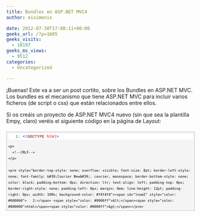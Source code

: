 ```yaml
---
title: Bundles en ASP.NET MVC4
author: eiximenis

date: 2012-07-30T17:08:11+00:00
geeks_url: /?p=1605
geeks_visits:
  - 10197
geeks_ms_views:
  - 9512
categories:
  - Uncategorized

---
```

¡Buenas! Este va a ser un post cortito, sobre los Bundles en ASP.NET MVC. Los bundles es el mecanismo que tiene ASP.NET MVC para incluir varios ficheros (de script o css) que están relacionados entre ellos.

Si os creáis un proyecto de ASP.NET MVC4 nuevo (sin que sea la plantilla Empy, claro) veréis el siguiente código en la página de Layout:

<div id="codeSnippetWrapper" style="overflow: auto; cursor: text; font-size: 8pt; border-top: silver 1px solid; font-family: &#39;Courier New&#39;, courier, monospace; border-right: silver 1px solid; border-bottom: silver 1px solid; padding-bottom: 4px; direction: ltr; text-align: left; padding-top: 4px; padding-left: 4px; margin: 20px 0px 10px; border-left: silver 1px solid; line-height: 12pt; padding-right: 4px; max-height: 200px; width: 97.5%; background-color: #f4f4f4">
  <div id="codeSnippet" style="border-top-style: none; overflow: visible; font-size: 8pt; border-left-style: none; font-family: &#39;Courier New&#39;, courier, monospace; border-bottom-style: none; color: black; padding-bottom: 0px; direction: ltr; text-align: left; padding-top: 0px; border-right-style: none; padding-left: 0px; line-height: 12pt; padding-right: 0px; width: 100%; background-color: #f4f4f4">
    <pre style="border-top-style: none; overflow: visible; font-size: 8pt; border-left-style: none; font-family: &#39;Courier New&#39;, courier, monospace; border-bottom-style: none; color: black; padding-bottom: 0px; direction: ltr; text-align: left; padding-top: 0px; border-right-style: none; padding-left: 0px; margin: 0em; line-height: 12pt; padding-right: 0px; width: 100%; background-color: white"><span id="lnum1" style="color: #606060">   1:</span> <span style="color: #0000ff">&lt;!</span><span style="color: #800000">DOCTYPE</span> <span style="color: #ff0000">html</span><span style="color: #0000ff">&gt;</span></pre>
    
    <p>
      <!--CRLF-->
    </p>
    
    <pre style="border-top-style: none; overflow: visible; font-size: 8pt; border-left-style: none; font-family: &#39;Courier New&#39;, courier, monospace; border-bottom-style: none; color: black; padding-bottom: 0px; direction: ltr; text-align: left; padding-top: 0px; border-right-style: none; padding-left: 0px; margin: 0em; line-height: 12pt; padding-right: 0px; width: 100%; background-color: #f4f4f4"><span id="lnum2" style="color: #606060">   2:</span> <span style="color: #0000ff">&lt;</span><span style="color: #800000">html</span><span style="color: #0000ff">&gt;</span></pre>
    
    <p>
      <!--CRLF-->
    </p>
    
    <pre style="border-top-style: none; overflow: visible; font-size: 8pt; border-left-style: none; font-family: &#39;Courier New&#39;, courier, monospace; border-bottom-style: none; color: black; padding-bottom: 0px; direction: ltr; text-align: left; padding-top: 0px; border-right-style: none; padding-left: 0px; margin: 0em; line-height: 12pt; padding-right: 0px; width: 100%; background-color: white"><span id="lnum3" style="color: #606060">   3:</span> <span style="color: #0000ff">&lt;</span><span style="color: #800000">head</span><span style="color: #0000ff">&gt;</span></pre>
    
    <p>
      <!--CRLF-->
    </p>
    
    <pre style="border-top-style: none; overflow: visible; font-size: 8pt; border-left-style: none; font-family: &#39;Courier New&#39;, courier, monospace; border-bottom-style: none; color: black; padding-bottom: 0px; direction: ltr; text-align: left; padding-top: 0px; border-right-style: none; padding-left: 0px; margin: 0em; line-height: 12pt; padding-right: 0px; width: 100%; background-color: #f4f4f4"><span id="lnum4" style="color: #606060">   4:</span>     <span style="color: #0000ff">&lt;</span><span style="color: #800000">meta</span> <span style="color: #ff0000">charset</span><span style="color: #0000ff">="utf-8"</span> <span style="color: #0000ff">/&gt;</span></pre>
    
    <p>
      <!--CRLF-->
    </p>
    
    <pre style="border-top-style: none; overflow: visible; font-size: 8pt; border-left-style: none; font-family: &#39;Courier New&#39;, courier, monospace; border-bottom-style: none; color: black; padding-bottom: 0px; direction: ltr; text-align: left; padding-top: 0px; border-right-style: none; padding-left: 0px; margin: 0em; line-height: 12pt; padding-right: 0px; width: 100%; background-color: white"><span id="lnum5" style="color: #606060">   5:</span>     <span style="color: #0000ff">&lt;</span><span style="color: #800000">meta</span> <span style="color: #ff0000">name</span><span style="color: #0000ff">="viewport"</span> <span style="color: #ff0000">content</span><span style="color: #0000ff">="width=device-width"</span> <span style="color: #0000ff">/&gt;</span></pre>
    
    <p>
      <!--CRLF-->
    </p>
    
    <pre style="border-top-style: none; overflow: visible; font-size: 8pt; border-left-style: none; font-family: &#39;Courier New&#39;, courier, monospace; border-bottom-style: none; color: black; padding-bottom: 0px; direction: ltr; text-align: left; padding-top: 0px; border-right-style: none; padding-left: 0px; margin: 0em; line-height: 12pt; padding-right: 0px; width: 100%; background-color: #f4f4f4"><span id="lnum6" style="color: #606060">   6:</span>     <span style="color: #0000ff">&lt;</span><span style="color: #800000">title</span><span style="color: #0000ff">&gt;</span>@ViewBag.Title<span style="color: #0000ff">&lt;/</span><span style="color: #800000">title</span><span style="color: #0000ff">&gt;</span></pre>
    
    <p>
      <!--CRLF-->
    </p>
    
    <pre style="border-top-style: none; overflow: visible; font-size: 8pt; border-left-style: none; font-family: &#39;Courier New&#39;, courier, monospace; border-bottom-style: none; color: black; padding-bottom: 0px; direction: ltr; text-align: left; padding-top: 0px; border-right-style: none; padding-left: 0px; margin: 0em; line-height: 12pt; padding-right: 0px; width: 100%; background-color: white"><span id="lnum7" style="color: #606060">   7:</span>     @Styles.Render("~/Content/themes/base/css", "~/Content/css")</pre>
    
    <p>
      <!--CRLF-->
    </p>
    
    <pre style="border-top-style: none; overflow: visible; font-size: 8pt; border-left-style: none; font-family: &#39;Courier New&#39;, courier, monospace; border-bottom-style: none; color: black; padding-bottom: 0px; direction: ltr; text-align: left; padding-top: 0px; border-right-style: none; padding-left: 0px; margin: 0em; line-height: 12pt; padding-right: 0px; width: 100%; background-color: #f4f4f4"><span id="lnum8" style="color: #606060">   8:</span>     @Scripts.Render("~/bundles/modernizr")</pre>
    
    <p>
      <!--CRLF-->
    </p>
    
    <pre style="border-top-style: none; overflow: visible; font-size: 8pt; border-left-style: none; font-family: &#39;Courier New&#39;, courier, monospace; border-bottom-style: none; color: black; padding-bottom: 0px; direction: ltr; text-align: left; padding-top: 0px; border-right-style: none; padding-left: 0px; margin: 0em; line-height: 12pt; padding-right: 0px; width: 100%; background-color: white"><span id="lnum9" style="color: #606060">   9:</span> <span style="color: #0000ff">&lt;/</span><span style="color: #800000">head</span><span style="color: #0000ff">&gt;</span></pre>
    
    <p>
      <!--CRLF-->
    </p>
    
    <pre style="border-top-style: none; overflow: visible; font-size: 8pt; border-left-style: none; font-family: &#39;Courier New&#39;, courier, monospace; border-bottom-style: none; color: black; padding-bottom: 0px; direction: ltr; text-align: left; padding-top: 0px; border-right-style: none; padding-left: 0px; margin: 0em; line-height: 12pt; padding-right: 0px; width: 100%; background-color: #f4f4f4"><span id="lnum10" style="color: #606060">  10:</span> <span style="color: #0000ff">&lt;</span><span style="color: #800000">body</span><span style="color: #0000ff">&gt;</span></pre>
    
    <p>
      <!--CRLF-->
    </p>
    
    <pre style="border-top-style: none; overflow: visible; font-size: 8pt; border-left-style: none; font-family: &#39;Courier New&#39;, courier, monospace; border-bottom-style: none; color: black; padding-bottom: 0px; direction: ltr; text-align: left; padding-top: 0px; border-right-style: none; padding-left: 0px; margin: 0em; line-height: 12pt; padding-right: 0px; width: 100%; background-color: white"><span id="lnum11" style="color: #606060">  11:</span>     @RenderBody()</pre>
    
    <p>
      <!--CRLF-->
    </p>
    
    <pre style="border-top-style: none; overflow: visible; font-size: 8pt; border-left-style: none; font-family: &#39;Courier New&#39;, courier, monospace; border-bottom-style: none; color: black; padding-bottom: 0px; direction: ltr; text-align: left; padding-top: 0px; border-right-style: none; padding-left: 0px; margin: 0em; line-height: 12pt; padding-right: 0px; width: 100%; background-color: #f4f4f4"><span id="lnum12" style="color: #606060">  12:</span>&#160; </pre>
    
    <p>
      <!--CRLF-->
    </p>
    
    <pre style="border-top-style: none; overflow: visible; font-size: 8pt; border-left-style: none; font-family: &#39;Courier New&#39;, courier, monospace; border-bottom-style: none; color: black; padding-bottom: 0px; direction: ltr; text-align: left; padding-top: 0px; border-right-style: none; padding-left: 0px; margin: 0em; line-height: 12pt; padding-right: 0px; width: 100%; background-color: white"><span id="lnum13" style="color: #606060">  13:</span>     @Scripts.Render("~/bundles/jquery")</pre>
    
    <p>
      <!--CRLF-->
    </p>
    
    <pre style="border-top-style: none; overflow: visible; font-size: 8pt; border-left-style: none; font-family: &#39;Courier New&#39;, courier, monospace; border-bottom-style: none; color: black; padding-bottom: 0px; direction: ltr; text-align: left; padding-top: 0px; border-right-style: none; padding-left: 0px; margin: 0em; line-height: 12pt; padding-right: 0px; width: 100%; background-color: #f4f4f4"><span id="lnum14" style="color: #606060">  14:</span>     @RenderSection("scripts", required: false)</pre>
    
    <p>
      <!--CRLF-->
    </p>
    
    <pre style="border-top-style: none; overflow: visible; font-size: 8pt; border-left-style: none; font-family: &#39;Courier New&#39;, courier, monospace; border-bottom-style: none; color: black; padding-bottom: 0px; direction: ltr; text-align: left; padding-top: 0px; border-right-style: none; padding-left: 0px; margin: 0em; line-height: 12pt; padding-right: 0px; width: 100%; background-color: white"><span id="lnum15" style="color: #606060">  15:</span> <span style="color: #0000ff">&lt;/</span><span style="color: #800000">body</span><span style="color: #0000ff">&gt;</span></pre>
    
    <p>
      <!--CRLF-->
    </p>
    
    <pre style="border-top-style: none; overflow: visible; font-size: 8pt; border-left-style: none; font-family: &#39;Courier New&#39;, courier, monospace; border-bottom-style: none; color: black; padding-bottom: 0px; direction: ltr; text-align: left; padding-top: 0px; border-right-style: none; padding-left: 0px; margin: 0em; line-height: 12pt; padding-right: 0px; width: 100%; background-color: #f4f4f4"><span id="lnum16" style="color: #606060">  16:</span> <span style="color: #0000ff">&lt;/</span><span style="color: #800000">html</span><span style="color: #0000ff">&gt;</span></pre>
    
    <p>
      <!--CRLF--></div> </div> 
      
      <p>
        En lugar de incluir directamente las etiquetas <link> (para las CSS) o <script> para referenciar a archivos js externos, lo que tenemos son llamadas a Styles.Render y Scripts.Render.
      </p>
      
      <p>
        El parámetro que se pasa a esos métodos Render es el nombre del bundle a renderizar. ¿Y donde están definidos los bundles? Pues en el archivo App_Start/BundleConfig tenéis el siguiente método:
      </p>
      
      <div id="codeSnippetWrapper" style="overflow: auto; cursor: text; font-size: 8pt; border-top: silver 1px solid; font-family: &#39;Courier New&#39;, courier, monospace; border-right: silver 1px solid; border-bottom: silver 1px solid; padding-bottom: 4px; direction: ltr; text-align: left; padding-top: 4px; padding-left: 4px; margin: 20px 0px 10px; border-left: silver 1px solid; line-height: 12pt; padding-right: 4px; max-height: 200px; width: 97.5%; background-color: #f4f4f4">
        <div id="codeSnippet" style="border-top-style: none; overflow: visible; font-size: 8pt; border-left-style: none; font-family: &#39;Courier New&#39;, courier, monospace; border-bottom-style: none; color: black; padding-bottom: 0px; direction: ltr; text-align: left; padding-top: 0px; border-right-style: none; padding-left: 0px; line-height: 12pt; padding-right: 0px; width: 100%; background-color: #f4f4f4">
          <pre style="border-top-style: none; overflow: visible; font-size: 8pt; border-left-style: none; font-family: &#39;Courier New&#39;, courier, monospace; border-bottom-style: none; color: black; padding-bottom: 0px; direction: ltr; text-align: left; padding-top: 0px; border-right-style: none; padding-left: 0px; margin: 0em; line-height: 12pt; padding-right: 0px; width: 100%; background-color: white"><span id="lnum1" style="color: #606060">   1:</span> public static void RegisterBundles(BundleCollection bundles)</pre>
          
          <p>
            <!--CRLF-->
          </p>
          
          <pre style="border-top-style: none; overflow: visible; font-size: 8pt; border-left-style: none; font-family: &#39;Courier New&#39;, courier, monospace; border-bottom-style: none; color: black; padding-bottom: 0px; direction: ltr; text-align: left; padding-top: 0px; border-right-style: none; padding-left: 0px; margin: 0em; line-height: 12pt; padding-right: 0px; width: 100%; background-color: #f4f4f4"><span id="lnum2" style="color: #606060">   2:</span> {</pre>
          
          <p>
            <!--CRLF-->
          </p>
          
          <pre style="border-top-style: none; overflow: visible; font-size: 8pt; border-left-style: none; font-family: &#39;Courier New&#39;, courier, monospace; border-bottom-style: none; color: black; padding-bottom: 0px; direction: ltr; text-align: left; padding-top: 0px; border-right-style: none; padding-left: 0px; margin: 0em; line-height: 12pt; padding-right: 0px; width: 100%; background-color: white"><span id="lnum3" style="color: #606060">   3:</span>     bundles.Add(new ScriptBundle("~/bundles/jquery").Include(</pre>
          
          <p>
            <!--CRLF-->
          </p>
          
          <pre style="border-top-style: none; overflow: visible; font-size: 8pt; border-left-style: none; font-family: &#39;Courier New&#39;, courier, monospace; border-bottom-style: none; color: black; padding-bottom: 0px; direction: ltr; text-align: left; padding-top: 0px; border-right-style: none; padding-left: 0px; margin: 0em; line-height: 12pt; padding-right: 0px; width: 100%; background-color: #f4f4f4"><span id="lnum4" style="color: #606060">   4:</span>                 "~/Scripts/jquery-1.*"));</pre>
          
          <p>
            <!--CRLF-->
          </p>
          
          <pre style="border-top-style: none; overflow: visible; font-size: 8pt; border-left-style: none; font-family: &#39;Courier New&#39;, courier, monospace; border-bottom-style: none; color: black; padding-bottom: 0px; direction: ltr; text-align: left; padding-top: 0px; border-right-style: none; padding-left: 0px; margin: 0em; line-height: 12pt; padding-right: 0px; width: 100%; background-color: white"><span id="lnum5" style="color: #606060">   5:</span>&#160; </pre>
          
          <p>
            <!--CRLF-->
          </p>
          
          <pre style="border-top-style: none; overflow: visible; font-size: 8pt; border-left-style: none; font-family: &#39;Courier New&#39;, courier, monospace; border-bottom-style: none; color: black; padding-bottom: 0px; direction: ltr; text-align: left; padding-top: 0px; border-right-style: none; padding-left: 0px; margin: 0em; line-height: 12pt; padding-right: 0px; width: 100%; background-color: #f4f4f4"><span id="lnum6" style="color: #606060">   6:</span>     bundles.Add(new ScriptBundle("~/bundles/jqueryui").Include(</pre>
          
          <p>
            <!--CRLF-->
          </p>
          
          <pre style="border-top-style: none; overflow: visible; font-size: 8pt; border-left-style: none; font-family: &#39;Courier New&#39;, courier, monospace; border-bottom-style: none; color: black; padding-bottom: 0px; direction: ltr; text-align: left; padding-top: 0px; border-right-style: none; padding-left: 0px; margin: 0em; line-height: 12pt; padding-right: 0px; width: 100%; background-color: white"><span id="lnum7" style="color: #606060">   7:</span>                 "~/Scripts/jquery-ui*"));</pre>
          
          <p>
            <!--CRLF-->
          </p>
          
          <pre style="border-top-style: none; overflow: visible; font-size: 8pt; border-left-style: none; font-family: &#39;Courier New&#39;, courier, monospace; border-bottom-style: none; color: black; padding-bottom: 0px; direction: ltr; text-align: left; padding-top: 0px; border-right-style: none; padding-left: 0px; margin: 0em; line-height: 12pt; padding-right: 0px; width: 100%; background-color: #f4f4f4"><span id="lnum8" style="color: #606060">   8:</span>&#160; </pre>
          
          <p>
            <!--CRLF-->
          </p>
          
          <pre style="border-top-style: none; overflow: visible; font-size: 8pt; border-left-style: none; font-family: &#39;Courier New&#39;, courier, monospace; border-bottom-style: none; color: black; padding-bottom: 0px; direction: ltr; text-align: left; padding-top: 0px; border-right-style: none; padding-left: 0px; margin: 0em; line-height: 12pt; padding-right: 0px; width: 100%; background-color: white"><span id="lnum9" style="color: #606060">   9:</span>     bundles.Add(new ScriptBundle("~/bundles/jqueryval").Include(</pre>
          
          <p>
            <!--CRLF-->
          </p>
          
          <pre style="border-top-style: none; overflow: visible; font-size: 8pt; border-left-style: none; font-family: &#39;Courier New&#39;, courier, monospace; border-bottom-style: none; color: black; padding-bottom: 0px; direction: ltr; text-align: left; padding-top: 0px; border-right-style: none; padding-left: 0px; margin: 0em; line-height: 12pt; padding-right: 0px; width: 100%; background-color: #f4f4f4"><span id="lnum10" style="color: #606060">  10:</span>                 "~/Scripts/jquery.unobtrusive*",</pre>
          
          <p>
            <!--CRLF-->
          </p>
          
          <pre style="border-top-style: none; overflow: visible; font-size: 8pt; border-left-style: none; font-family: &#39;Courier New&#39;, courier, monospace; border-bottom-style: none; color: black; padding-bottom: 0px; direction: ltr; text-align: left; padding-top: 0px; border-right-style: none; padding-left: 0px; margin: 0em; line-height: 12pt; padding-right: 0px; width: 100%; background-color: white"><span id="lnum11" style="color: #606060">  11:</span>                 "~/Scripts/jquery.validate*"));</pre>
          
          <p>
            <!--CRLF-->
          </p>
          
          <pre style="border-top-style: none; overflow: visible; font-size: 8pt; border-left-style: none; font-family: &#39;Courier New&#39;, courier, monospace; border-bottom-style: none; color: black; padding-bottom: 0px; direction: ltr; text-align: left; padding-top: 0px; border-right-style: none; padding-left: 0px; margin: 0em; line-height: 12pt; padding-right: 0px; width: 100%; background-color: #f4f4f4"><span id="lnum12" style="color: #606060">  12:</span>&#160; </pre>
          
          <p>
            <!--CRLF-->
          </p>
          
          <pre style="border-top-style: none; overflow: visible; font-size: 8pt; border-left-style: none; font-family: &#39;Courier New&#39;, courier, monospace; border-bottom-style: none; color: black; padding-bottom: 0px; direction: ltr; text-align: left; padding-top: 0px; border-right-style: none; padding-left: 0px; margin: 0em; line-height: 12pt; padding-right: 0px; width: 100%; background-color: white"><span id="lnum13" style="color: #606060">  13:</span>     bundles.Add(new ScriptBundle("~/bundles/modernizr").Include(</pre>
          
          <p>
            <!--CRLF-->
          </p>
          
          <pre style="border-top-style: none; overflow: visible; font-size: 8pt; border-left-style: none; font-family: &#39;Courier New&#39;, courier, monospace; border-bottom-style: none; color: black; padding-bottom: 0px; direction: ltr; text-align: left; padding-top: 0px; border-right-style: none; padding-left: 0px; margin: 0em; line-height: 12pt; padding-right: 0px; width: 100%; background-color: #f4f4f4"><span id="lnum14" style="color: #606060">  14:</span>                 "~/Scripts/modernizr-*"));</pre>
          
          <p>
            <!--CRLF-->
          </p>
          
          <pre style="border-top-style: none; overflow: visible; font-size: 8pt; border-left-style: none; font-family: &#39;Courier New&#39;, courier, monospace; border-bottom-style: none; color: black; padding-bottom: 0px; direction: ltr; text-align: left; padding-top: 0px; border-right-style: none; padding-left: 0px; margin: 0em; line-height: 12pt; padding-right: 0px; width: 100%; background-color: white"><span id="lnum15" style="color: #606060">  15:</span>&#160; </pre>
          
          <p>
            <!--CRLF-->
          </p>
          
          <pre style="border-top-style: none; overflow: visible; font-size: 8pt; border-left-style: none; font-family: &#39;Courier New&#39;, courier, monospace; border-bottom-style: none; color: black; padding-bottom: 0px; direction: ltr; text-align: left; padding-top: 0px; border-right-style: none; padding-left: 0px; margin: 0em; line-height: 12pt; padding-right: 0px; width: 100%; background-color: #f4f4f4"><span id="lnum16" style="color: #606060">  16:</span>     bundles.Add(new StyleBundle("~/Content/css").Include("~/Content/site.css"));</pre>
          
          <p>
            <!--CRLF-->
          </p>
          
          <pre style="border-top-style: none; overflow: visible; font-size: 8pt; border-left-style: none; font-family: &#39;Courier New&#39;, courier, monospace; border-bottom-style: none; color: black; padding-bottom: 0px; direction: ltr; text-align: left; padding-top: 0px; border-right-style: none; padding-left: 0px; margin: 0em; line-height: 12pt; padding-right: 0px; width: 100%; background-color: white"><span id="lnum17" style="color: #606060">  17:</span>&#160; </pre>
          
          <p>
            <!--CRLF-->
          </p>
          
          <pre style="border-top-style: none; overflow: visible; font-size: 8pt; border-left-style: none; font-family: &#39;Courier New&#39;, courier, monospace; border-bottom-style: none; color: black; padding-bottom: 0px; direction: ltr; text-align: left; padding-top: 0px; border-right-style: none; padding-left: 0px; margin: 0em; line-height: 12pt; padding-right: 0px; width: 100%; background-color: #f4f4f4"><span id="lnum18" style="color: #606060">  18:</span>     bundles.Add(new StyleBundle("~/Content/themes/base/css").Include(</pre>
          
          <p>
            <!--CRLF-->
          </p>
          
          <pre style="border-top-style: none; overflow: visible; font-size: 8pt; border-left-style: none; font-family: &#39;Courier New&#39;, courier, monospace; border-bottom-style: none; color: black; padding-bottom: 0px; direction: ltr; text-align: left; padding-top: 0px; border-right-style: none; padding-left: 0px; margin: 0em; line-height: 12pt; padding-right: 0px; width: 100%; background-color: white"><span id="lnum19" style="color: #606060">  19:</span>                 "~/Content/themes/base/jquery.ui.core.css",</pre>
          
          <p>
            <!--CRLF-->
          </p>
          
          <pre style="border-top-style: none; overflow: visible; font-size: 8pt; border-left-style: none; font-family: &#39;Courier New&#39;, courier, monospace; border-bottom-style: none; color: black; padding-bottom: 0px; direction: ltr; text-align: left; padding-top: 0px; border-right-style: none; padding-left: 0px; margin: 0em; line-height: 12pt; padding-right: 0px; width: 100%; background-color: #f4f4f4"><span id="lnum20" style="color: #606060">  20:</span>                 "~/Content/themes/base/jquery.ui.resizable.css",</pre>
          
          <p>
            <!--CRLF-->
          </p>
          
          <pre style="border-top-style: none; overflow: visible; font-size: 8pt; border-left-style: none; font-family: &#39;Courier New&#39;, courier, monospace; border-bottom-style: none; color: black; padding-bottom: 0px; direction: ltr; text-align: left; padding-top: 0px; border-right-style: none; padding-left: 0px; margin: 0em; line-height: 12pt; padding-right: 0px; width: 100%; background-color: white"><span id="lnum21" style="color: #606060">  21:</span>                 "~/Content/themes/base/jquery.ui.selectable.css",</pre>
          
          <p>
            <!--CRLF-->
          </p>
          
          <pre style="border-top-style: none; overflow: visible; font-size: 8pt; border-left-style: none; font-family: &#39;Courier New&#39;, courier, monospace; border-bottom-style: none; color: black; padding-bottom: 0px; direction: ltr; text-align: left; padding-top: 0px; border-right-style: none; padding-left: 0px; margin: 0em; line-height: 12pt; padding-right: 0px; width: 100%; background-color: #f4f4f4"><span id="lnum22" style="color: #606060">  22:</span>                 "~/Content/themes/base/jquery.ui.accordion.css",</pre>
          
          <p>
            <!--CRLF-->
          </p>
          
          <pre style="border-top-style: none; overflow: visible; font-size: 8pt; border-left-style: none; font-family: &#39;Courier New&#39;, courier, monospace; border-bottom-style: none; color: black; padding-bottom: 0px; direction: ltr; text-align: left; padding-top: 0px; border-right-style: none; padding-left: 0px; margin: 0em; line-height: 12pt; padding-right: 0px; width: 100%; background-color: white"><span id="lnum23" style="color: #606060">  23:</span>                 "~/Content/themes/base/jquery.ui.autocomplete.css",</pre>
          
          <p>
            <!--CRLF-->
          </p>
          
          <pre style="border-top-style: none; overflow: visible; font-size: 8pt; border-left-style: none; font-family: &#39;Courier New&#39;, courier, monospace; border-bottom-style: none; color: black; padding-bottom: 0px; direction: ltr; text-align: left; padding-top: 0px; border-right-style: none; padding-left: 0px; margin: 0em; line-height: 12pt; padding-right: 0px; width: 100%; background-color: #f4f4f4"><span id="lnum24" style="color: #606060">  24:</span>                 "~/Content/themes/base/jquery.ui.button.css",</pre>
          
          <p>
            <!--CRLF-->
          </p>
          
          <pre style="border-top-style: none; overflow: visible; font-size: 8pt; border-left-style: none; font-family: &#39;Courier New&#39;, courier, monospace; border-bottom-style: none; color: black; padding-bottom: 0px; direction: ltr; text-align: left; padding-top: 0px; border-right-style: none; padding-left: 0px; margin: 0em; line-height: 12pt; padding-right: 0px; width: 100%; background-color: white"><span id="lnum25" style="color: #606060">  25:</span>                 "~/Content/themes/base/jquery.ui.dialog.css",</pre>
          
          <p>
            <!--CRLF-->
          </p>
          
          <pre style="border-top-style: none; overflow: visible; font-size: 8pt; border-left-style: none; font-family: &#39;Courier New&#39;, courier, monospace; border-bottom-style: none; color: black; padding-bottom: 0px; direction: ltr; text-align: left; padding-top: 0px; border-right-style: none; padding-left: 0px; margin: 0em; line-height: 12pt; padding-right: 0px; width: 100%; background-color: #f4f4f4"><span id="lnum26" style="color: #606060">  26:</span>                 "~/Content/themes/base/jquery.ui.slider.css",</pre>
          
          <p>
            <!--CRLF-->
          </p>
          
          <pre style="border-top-style: none; overflow: visible; font-size: 8pt; border-left-style: none; font-family: &#39;Courier New&#39;, courier, monospace; border-bottom-style: none; color: black; padding-bottom: 0px; direction: ltr; text-align: left; padding-top: 0px; border-right-style: none; padding-left: 0px; margin: 0em; line-height: 12pt; padding-right: 0px; width: 100%; background-color: white"><span id="lnum27" style="color: #606060">  27:</span>                 "~/Content/themes/base/jquery.ui.tabs.css",</pre>
          
          <p>
            <!--CRLF-->
          </p>
          
          <pre style="border-top-style: none; overflow: visible; font-size: 8pt; border-left-style: none; font-family: &#39;Courier New&#39;, courier, monospace; border-bottom-style: none; color: black; padding-bottom: 0px; direction: ltr; text-align: left; padding-top: 0px; border-right-style: none; padding-left: 0px; margin: 0em; line-height: 12pt; padding-right: 0px; width: 100%; background-color: #f4f4f4"><span id="lnum28" style="color: #606060">  28:</span>                 "~/Content/themes/base/jquery.ui.datepicker.css",</pre>
          
          <p>
            <!--CRLF-->
          </p>
          
          <pre style="border-top-style: none; overflow: visible; font-size: 8pt; border-left-style: none; font-family: &#39;Courier New&#39;, courier, monospace; border-bottom-style: none; color: black; padding-bottom: 0px; direction: ltr; text-align: left; padding-top: 0px; border-right-style: none; padding-left: 0px; margin: 0em; line-height: 12pt; padding-right: 0px; width: 100%; background-color: white"><span id="lnum29" style="color: #606060">  29:</span>                 "~/Content/themes/base/jquery.ui.progressbar.css",</pre>
          
          <p>
            <!--CRLF-->
          </p>
          
          <pre style="border-top-style: none; overflow: visible; font-size: 8pt; border-left-style: none; font-family: &#39;Courier New&#39;, courier, monospace; border-bottom-style: none; color: black; padding-bottom: 0px; direction: ltr; text-align: left; padding-top: 0px; border-right-style: none; padding-left: 0px; margin: 0em; line-height: 12pt; padding-right: 0px; width: 100%; background-color: #f4f4f4"><span id="lnum30" style="color: #606060">  30:</span>                 "~/Content/themes/base/jquery.ui.theme.css"));</pre>
          
          <p>
            <!--CRLF-->
          </p>
          
          <pre style="border-top-style: none; overflow: visible; font-size: 8pt; border-left-style: none; font-family: &#39;Courier New&#39;, courier, monospace; border-bottom-style: none; color: black; padding-bottom: 0px; direction: ltr; text-align: left; padding-top: 0px; border-right-style: none; padding-left: 0px; margin: 0em; line-height: 12pt; padding-right: 0px; width: 100%; background-color: white"><span id="lnum31" style="color: #606060">  31:</span> }</pre>
          
          <p>
            <!--CRLF--></div> </div> 
            
            <p>
              Dicho método, que es llamado desde el Application_Start, es donde se asocia cada bundle con un conjunto de archivos (fijaos que se puede usar * para indicar un conjunto de archivos).
            </p>
            
            <p>
              Así vemos que el bundle ~/bundles/modernizr se compone de los archivos que estén en ~/scripts y cuyo nombre empiece por mondernizr-
            </p>
            
            <p>
              Esto en tiempo de ejecución no hace nada especial, la verdad. Si abrimos cualquier vista y le damos a “ver código fuente” lo que vemos es simplemente el conjunto de tags <link> o <script>:
            </p>
            
            <div id="codeSnippetWrapper" style="overflow: auto; cursor: text; font-size: 8pt; border-top: silver 1px solid; font-family: &#39;Courier New&#39;, courier, monospace; border-right: silver 1px solid; border-bottom: silver 1px solid; padding-bottom: 4px; direction: ltr; text-align: left; padding-top: 4px; padding-left: 4px; margin: 20px 0px 10px; border-left: silver 1px solid; line-height: 12pt; padding-right: 4px; max-height: 200px; width: 97.5%; background-color: #f4f4f4">
              <div id="codeSnippet" style="border-top-style: none; overflow: visible; font-size: 8pt; border-left-style: none; font-family: &#39;Courier New&#39;, courier, monospace; border-bottom-style: none; color: black; padding-bottom: 0px; direction: ltr; text-align: left; padding-top: 0px; border-right-style: none; padding-left: 0px; line-height: 12pt; padding-right: 0px; width: 100%; background-color: #f4f4f4">
                <pre style="border-top-style: none; overflow: visible; font-size: 8pt; border-left-style: none; font-family: &#39;Courier New&#39;, courier, monospace; border-bottom-style: none; color: black; padding-bottom: 0px; direction: ltr; text-align: left; padding-top: 0px; border-right-style: none; padding-left: 0px; margin: 0em; line-height: 12pt; padding-right: 0px; width: 100%; background-color: white"><span id="lnum1" style="color: #606060">   1:</span> <span style="color: #0000ff">&lt;</span><span style="color: #800000">link</span> <span style="color: #ff0000">href</span><span style="color: #0000ff">="/Content/themes/base/jquery.ui.core.css"</span> <span style="color: #ff0000">rel</span><span style="color: #0000ff">="stylesheet"</span> <span style="color: #ff0000">type</span><span style="color: #0000ff">="text/css"</span> <span style="color: #0000ff">/&gt;</span></pre>
                
                <p>
                  <!--CRLF-->
                </p>
                
                <pre style="border-top-style: none; overflow: visible; font-size: 8pt; border-left-style: none; font-family: &#39;Courier New&#39;, courier, monospace; border-bottom-style: none; color: black; padding-bottom: 0px; direction: ltr; text-align: left; padding-top: 0px; border-right-style: none; padding-left: 0px; margin: 0em; line-height: 12pt; padding-right: 0px; width: 100%; background-color: #f4f4f4"><span id="lnum2" style="color: #606060">   2:</span> <span style="color: #0000ff">&lt;</span><span style="color: #800000">link</span> <span style="color: #ff0000">href</span><span style="color: #0000ff">="/Content/themes/base/jquery.ui.resizable.css"</span> <span style="color: #ff0000">rel</span><span style="color: #0000ff">="stylesheet"</span> <span style="color: #ff0000">type</span><span style="color: #0000ff">="text/css"</span> <span style="color: #0000ff">/&gt;</span></pre>
                
                <p>
                  <!--CRLF-->
                </p>
                
                <pre style="border-top-style: none; overflow: visible; font-size: 8pt; border-left-style: none; font-family: &#39;Courier New&#39;, courier, monospace; border-bottom-style: none; color: black; padding-bottom: 0px; direction: ltr; text-align: left; padding-top: 0px; border-right-style: none; padding-left: 0px; margin: 0em; line-height: 12pt; padding-right: 0px; width: 100%; background-color: white"><span id="lnum3" style="color: #606060">   3:</span> <span style="color: #0000ff">&lt;</span><span style="color: #800000">link</span> <span style="color: #ff0000">href</span><span style="color: #0000ff">="/Content/themes/base/jquery.ui.selectable.css"</span> <span style="color: #ff0000">rel</span><span style="color: #0000ff">="stylesheet"</span> <span style="color: #ff0000">type</span><span style="color: #0000ff">="text/css"</span> <span style="color: #0000ff">/&gt;</span></pre>
                
                <p>
                  <!--CRLF-->
                </p>
                
                <pre style="border-top-style: none; overflow: visible; font-size: 8pt; border-left-style: none; font-family: &#39;Courier New&#39;, courier, monospace; border-bottom-style: none; color: black; padding-bottom: 0px; direction: ltr; text-align: left; padding-top: 0px; border-right-style: none; padding-left: 0px; margin: 0em; line-height: 12pt; padding-right: 0px; width: 100%; background-color: #f4f4f4"><span id="lnum4" style="color: #606060">   4:</span> <span style="color: #0000ff">&lt;</span><span style="color: #800000">link</span> <span style="color: #ff0000">href</span><span style="color: #0000ff">="/Content/themes/base/jquery.ui.accordion.css"</span> <span style="color: #ff0000">rel</span><span style="color: #0000ff">="stylesheet"</span> <span style="color: #ff0000">type</span><span style="color: #0000ff">="text/css"</span> <span style="color: #0000ff">/&gt;</span></pre>
                
                <p>
                  <!--CRLF-->
                </p>
                
                <pre style="border-top-style: none; overflow: visible; font-size: 8pt; border-left-style: none; font-family: &#39;Courier New&#39;, courier, monospace; border-bottom-style: none; color: black; padding-bottom: 0px; direction: ltr; text-align: left; padding-top: 0px; border-right-style: none; padding-left: 0px; margin: 0em; line-height: 12pt; padding-right: 0px; width: 100%; background-color: white"><span id="lnum5" style="color: #606060">   5:</span> <span style="color: #0000ff">&lt;</span><span style="color: #800000">link</span> <span style="color: #ff0000">href</span><span style="color: #0000ff">="/Content/themes/base/jquery.ui.autocomplete.css"</span> <span style="color: #ff0000">rel</span><span style="color: #0000ff">="stylesheet"</span> <span style="color: #ff0000">type</span><span style="color: #0000ff">="text/css"</span> <span style="color: #0000ff">/&gt;</span></pre>
                
                <p>
                  <!--CRLF-->
                </p>
                
                <pre style="border-top-style: none; overflow: visible; font-size: 8pt; border-left-style: none; font-family: &#39;Courier New&#39;, courier, monospace; border-bottom-style: none; color: black; padding-bottom: 0px; direction: ltr; text-align: left; padding-top: 0px; border-right-style: none; padding-left: 0px; margin: 0em; line-height: 12pt; padding-right: 0px; width: 100%; background-color: #f4f4f4"><span id="lnum6" style="color: #606060">   6:</span> <span style="color: #0000ff">&lt;</span><span style="color: #800000">link</span> <span style="color: #ff0000">href</span><span style="color: #0000ff">="/Content/themes/base/jquery.ui.button.css"</span> <span style="color: #ff0000">rel</span><span style="color: #0000ff">="stylesheet"</span> <span style="color: #ff0000">type</span><span style="color: #0000ff">="text/css"</span> <span style="color: #0000ff">/&gt;</span></pre>
                
                <p>
                  <!--CRLF-->
                </p>
                
                <pre style="border-top-style: none; overflow: visible; font-size: 8pt; border-left-style: none; font-family: &#39;Courier New&#39;, courier, monospace; border-bottom-style: none; color: black; padding-bottom: 0px; direction: ltr; text-align: left; padding-top: 0px; border-right-style: none; padding-left: 0px; margin: 0em; line-height: 12pt; padding-right: 0px; width: 100%; background-color: white"><span id="lnum7" style="color: #606060">   7:</span> <span style="color: #0000ff">&lt;</span><span style="color: #800000">link</span> <span style="color: #ff0000">href</span><span style="color: #0000ff">="/Content/themes/base/jquery.ui.dialog.css"</span> <span style="color: #ff0000">rel</span><span style="color: #0000ff">="stylesheet"</span> <span style="color: #ff0000">type</span><span style="color: #0000ff">="text/css"</span> <span style="color: #0000ff">/&gt;</span></pre>
                
                <p>
                  <!--CRLF-->
                </p>
                
                <pre style="border-top-style: none; overflow: visible; font-size: 8pt; border-left-style: none; font-family: &#39;Courier New&#39;, courier, monospace; border-bottom-style: none; color: black; padding-bottom: 0px; direction: ltr; text-align: left; padding-top: 0px; border-right-style: none; padding-left: 0px; margin: 0em; line-height: 12pt; padding-right: 0px; width: 100%; background-color: #f4f4f4"><span id="lnum8" style="color: #606060">   8:</span> <span style="color: #0000ff">&lt;</span><span style="color: #800000">link</span> <span style="color: #ff0000">href</span><span style="color: #0000ff">="/Content/themes/base/jquery.ui.slider.css"</span> <span style="color: #ff0000">rel</span><span style="color: #0000ff">="stylesheet"</span> <span style="color: #ff0000">type</span><span style="color: #0000ff">="text/css"</span> <span style="color: #0000ff">/&gt;</span></pre>
                
                <p>
                  <!--CRLF-->
                </p>
                
                <pre style="border-top-style: none; overflow: visible; font-size: 8pt; border-left-style: none; font-family: &#39;Courier New&#39;, courier, monospace; border-bottom-style: none; color: black; padding-bottom: 0px; direction: ltr; text-align: left; padding-top: 0px; border-right-style: none; padding-left: 0px; margin: 0em; line-height: 12pt; padding-right: 0px; width: 100%; background-color: white"><span id="lnum9" style="color: #606060">   9:</span> <span style="color: #0000ff">&lt;</span><span style="color: #800000">link</span> <span style="color: #ff0000">href</span><span style="color: #0000ff">="/Content/themes/base/jquery.ui.tabs.css"</span> <span style="color: #ff0000">rel</span><span style="color: #0000ff">="stylesheet"</span> <span style="color: #ff0000">type</span><span style="color: #0000ff">="text/css"</span> <span style="color: #0000ff">/&gt;</span></pre>
                
                <p>
                  <!--CRLF-->
                </p>
                
                <pre style="border-top-style: none; overflow: visible; font-size: 8pt; border-left-style: none; font-family: &#39;Courier New&#39;, courier, monospace; border-bottom-style: none; color: black; padding-bottom: 0px; direction: ltr; text-align: left; padding-top: 0px; border-right-style: none; padding-left: 0px; margin: 0em; line-height: 12pt; padding-right: 0px; width: 100%; background-color: #f4f4f4"><span id="lnum10" style="color: #606060">  10:</span> <span style="color: #0000ff">&lt;</span><span style="color: #800000">link</span> <span style="color: #ff0000">href</span><span style="color: #0000ff">="/Content/themes/base/jquery.ui.datepicker.css"</span> <span style="color: #ff0000">rel</span><span style="color: #0000ff">="stylesheet"</span> <span style="color: #ff0000">type</span><span style="color: #0000ff">="text/css"</span> <span style="color: #0000ff">/&gt;</span></pre>
                
                <p>
                  <!--CRLF-->
                </p>
                
                <pre style="border-top-style: none; overflow: visible; font-size: 8pt; border-left-style: none; font-family: &#39;Courier New&#39;, courier, monospace; border-bottom-style: none; color: black; padding-bottom: 0px; direction: ltr; text-align: left; padding-top: 0px; border-right-style: none; padding-left: 0px; margin: 0em; line-height: 12pt; padding-right: 0px; width: 100%; background-color: white"><span id="lnum11" style="color: #606060">  11:</span> <span style="color: #0000ff">&lt;</span><span style="color: #800000">link</span> <span style="color: #ff0000">href</span><span style="color: #0000ff">="/Content/themes/base/jquery.ui.progressbar.css"</span> <span style="color: #ff0000">rel</span><span style="color: #0000ff">="stylesheet"</span> <span style="color: #ff0000">type</span><span style="color: #0000ff">="text/css"</span> <span style="color: #0000ff">/&gt;</span></pre>
                
                <p>
                  <!--CRLF-->
                </p>
                
                <pre style="border-top-style: none; overflow: visible; font-size: 8pt; border-left-style: none; font-family: &#39;Courier New&#39;, courier, monospace; border-bottom-style: none; color: black; padding-bottom: 0px; direction: ltr; text-align: left; padding-top: 0px; border-right-style: none; padding-left: 0px; margin: 0em; line-height: 12pt; padding-right: 0px; width: 100%; background-color: #f4f4f4"><span id="lnum12" style="color: #606060">  12:</span> <span style="color: #0000ff">&lt;</span><span style="color: #800000">link</span> <span style="color: #ff0000">href</span><span style="color: #0000ff">="/Content/themes/base/jquery.ui.theme.css"</span> <span style="color: #ff0000">rel</span><span style="color: #0000ff">="stylesheet"</span> <span style="color: #ff0000">type</span><span style="color: #0000ff">="text/css"</span> <span style="color: #0000ff">/&gt;</span></pre>
                
                <p>
                  <!--CRLF-->
                </p>
                
                <pre style="border-top-style: none; overflow: visible; font-size: 8pt; border-left-style: none; font-family: &#39;Courier New&#39;, courier, monospace; border-bottom-style: none; color: black; padding-bottom: 0px; direction: ltr; text-align: left; padding-top: 0px; border-right-style: none; padding-left: 0px; margin: 0em; line-height: 12pt; padding-right: 0px; width: 100%; background-color: white"><span id="lnum13" style="color: #606060">  13:</span> <span style="color: #0000ff">&lt;</span><span style="color: #800000">link</span> <span style="color: #ff0000">href</span><span style="color: #0000ff">="/Content/site.css"</span> <span style="color: #ff0000">rel</span><span style="color: #0000ff">="stylesheet"</span> <span style="color: #ff0000">type</span><span style="color: #0000ff">="text/css"</span> <span style="color: #0000ff">/&gt;</span></pre>
                
                <p>
                  <!--CRLF-->
                </p>
                
                <pre style="border-top-style: none; overflow: visible; font-size: 8pt; border-left-style: none; font-family: &#39;Courier New&#39;, courier, monospace; border-bottom-style: none; color: black; padding-bottom: 0px; direction: ltr; text-align: left; padding-top: 0px; border-right-style: none; padding-left: 0px; margin: 0em; line-height: 12pt; padding-right: 0px; width: 100%; background-color: #f4f4f4"><span id="lnum14" style="color: #606060">  14:</span>&#160; </pre>
                
                <p>
                  <!--CRLF-->
                </p>
                
                <pre style="border-top-style: none; overflow: visible; font-size: 8pt; border-left-style: none; font-family: &#39;Courier New&#39;, courier, monospace; border-bottom-style: none; color: black; padding-bottom: 0px; direction: ltr; text-align: left; padding-top: 0px; border-right-style: none; padding-left: 0px; margin: 0em; line-height: 12pt; padding-right: 0px; width: 100%; background-color: white"><span id="lnum15" style="color: #606060">  15:</span> <span style="color: #0000ff">&lt;</span><span style="color: #800000">script</span> <span style="color: #ff0000">src</span><span style="color: #0000ff">="/Scripts/modernizr-2.0.6-development-only.js"</span> <span style="color: #ff0000">type</span><span style="color: #0000ff">="text/javascript"</span><span style="color: #0000ff">&gt;&lt;/</span><span style="color: #800000">script</span><span style="color: #0000ff">&gt;</span></pre>
                
                <p>
                  <!--CRLF--></div> </div> 
                  
                  <p>
                    Pero lo bueno de usar los bundles no es tan solo poder agrupar lógicamente nuestros archivos javascript o css. Lo bueno es que estamos a una sola propiedad de distancia de poder agruparlos y minificarlos (pésima palabreja lo sé, pero soy incapaz de encontrar una traducción para <a href="http://en.wikipedia.org/wiki/Minification_(programming)" target="_blank" rel="noopener noreferrer">minification</a>).
                  </p>
                  
                  <p>
                    Así, si en el Application_Start añadimos la línea:
                  </p>
                  
                  <div id="codeSnippetWrapper" style="overflow: auto; cursor: text; font-size: 8pt; border-top: silver 1px solid; font-family: &#39;Courier New&#39;, courier, monospace; border-right: silver 1px solid; border-bottom: silver 1px solid; padding-bottom: 4px; direction: ltr; text-align: left; padding-top: 4px; padding-left: 4px; margin: 20px 0px 10px; border-left: silver 1px solid; line-height: 12pt; padding-right: 4px; max-height: 200px; width: 97.5%; background-color: #f4f4f4">
                    <div id="codeSnippet" style="border-top-style: none; overflow: visible; font-size: 8pt; border-left-style: none; font-family: &#39;Courier New&#39;, courier, monospace; border-bottom-style: none; color: black; padding-bottom: 0px; direction: ltr; text-align: left; padding-top: 0px; border-right-style: none; padding-left: 0px; line-height: 12pt; padding-right: 0px; width: 100%; background-color: #f4f4f4">
                      <pre style="border-top-style: none; overflow: visible; font-size: 8pt; border-left-style: none; font-family: &#39;Courier New&#39;, courier, monospace; border-bottom-style: none; color: black; padding-bottom: 0px; direction: ltr; text-align: left; padding-top: 0px; border-right-style: none; padding-left: 0px; margin: 0em; line-height: 12pt; padding-right: 0px; width: 100%; background-color: white"><span id="lnum1" style="color: #606060">   1:</span> BundleTable.EnableOptimizations = <span style="color: #0000ff">true</span>;</pre>
                      
                      <p>
                        <!--CRLF--></div> </div> 
                        
                        <p>
                          Si ahora ejecutamos y miramos el código fuente veremos lo siguiente:
                        </p>
                        
                        <div id="codeSnippetWrapper" style="overflow: auto; cursor: text; font-size: 8pt; border-top: silver 1px solid; font-family: &#39;Courier New&#39;, courier, monospace; border-right: silver 1px solid; border-bottom: silver 1px solid; padding-bottom: 4px; direction: ltr; text-align: left; padding-top: 4px; padding-left: 4px; margin: 20px 0px 10px; border-left: silver 1px solid; line-height: 12pt; padding-right: 4px; max-height: 200px; width: 97.5%; background-color: #f4f4f4">
                          <div id="codeSnippet" style="border-top-style: none; overflow: visible; font-size: 8pt; border-left-style: none; font-family: &#39;Courier New&#39;, courier, monospace; border-bottom-style: none; color: black; padding-bottom: 0px; direction: ltr; text-align: left; padding-top: 0px; border-right-style: none; padding-left: 0px; line-height: 12pt; padding-right: 0px; width: 100%; background-color: #f4f4f4">
                            <pre style="border-top-style: none; overflow: visible; font-size: 8pt; border-left-style: none; font-family: &#39;Courier New&#39;, courier, monospace; border-bottom-style: none; color: black; padding-bottom: 0px; direction: ltr; text-align: left; padding-top: 0px; border-right-style: none; padding-left: 0px; margin: 0em; line-height: 12pt; padding-right: 0px; width: 100%; background-color: white"><span id="lnum1" style="color: #606060">   1:</span> &lt;link href=<span style="color: #006080">"/Content/themes/base/css?v=UM624qf1uFt8dYtiIV9PCmYhsyeewBIwY4Ob0i8OdW81"</span> rel=<span style="color: #006080">"stylesheet"</span> type=<span style="color: #006080">"text/css"</span> /&gt; </pre>
                            
                            <p>
                              <!--CRLF-->
                            </p>
                            
                            <pre style="border-top-style: none; overflow: visible; font-size: 8pt; border-left-style: none; font-family: &#39;Courier New&#39;, courier, monospace; border-bottom-style: none; color: black; padding-bottom: 0px; direction: ltr; text-align: left; padding-top: 0px; border-right-style: none; padding-left: 0px; margin: 0em; line-height: 12pt; padding-right: 0px; width: 100%; background-color: #f4f4f4"><span id="lnum2" style="color: #606060">   2:</span> &lt;link href=<span style="color: #006080">"/Content/css?v=ZAyqul2u_47TBTYq93se5dXoujE0Bqc44t3H-kap5rg1"</span> rel=<span style="color: #006080">"stylesheet"</span> type=<span style="color: #006080">"text/css"</span> /&gt; </pre>
                            
                            <p>
                              <!--CRLF-->
                            </p>
                            
                            <pre style="border-top-style: none; overflow: visible; font-size: 8pt; border-left-style: none; font-family: &#39;Courier New&#39;, courier, monospace; border-bottom-style: none; color: black; padding-bottom: 0px; direction: ltr; text-align: left; padding-top: 0px; border-right-style: none; padding-left: 0px; margin: 0em; line-height: 12pt; padding-right: 0px; width: 100%; background-color: white"><span id="lnum3" style="color: #606060">   3:</span> &lt;script src=<span style="color: #006080">"/bundles/modernizr?v=EuTZa4MRY0ZqCYpBXj_MhJfFJU2QBDf0xGrV_p1fHME1"</span> type=<span style="color: #006080">"text/javascript"</span>&gt;&lt;/script&gt;</pre>
                            
                            <p>
                              <!--CRLF--></div> </div> 
                              
                              <p>
                                Podemos ver como tenemos tan solo dos tags <link> y uno <script> en lugar de todos los tags de antes. Ahora cada Bundle ha generado un solo tag. Eso, ya de por sí es bueno, ya que se reduce el número de peticiones http (una de las cosas que más tardan a la hora de cargar una página web es ir abriendo y cerrando conexiones http).
                              </p>
                              
                              <p>
                                Pero no solo eso, sino que además ahora el contenido está “minificado”, es decir se han eliminado todos los espacios y saltos de línea redundantes y se renombran todas las variables y nombres de función posibles para que tengan una longitud menor, de forma que el tamaño final sea menor, lo que a su vez redunda en un mejor rendimiento.
                              </p>
                              
                              <p>
                                Y todo ello tan solo habilitando la <em>EnableOptimizations</em>.
                              </p>
                              
                              <p>
                                <strong>Un par de curiosidades…</strong>
                              </p>
                              
                              <p>
                                Hoy en día muchas librerías js incluyen dos .js: uno sin normal y el otro minificado. Usualmente (por una de esas convenciones que terminan siendo estándares de facto) el archivo minificado tiene el sufijo “min”. Pongamos a jQuery como ejemplo. Si te lo descargas verás dos archivos como p.ej.
                              </p>
                              
                              <ol>
                                <li>
                                  jquery-1.6.2.js
                                </li>
                                <li>
                                  jquery-1.6.2.min.js
                                </li>
                              </ol>
                              
                              <p>
                                El primero es el archivo .js normal (para usar en debug p.ej.) y el otro es el archivo minificado. Funcionalmente ambos son equivalentes pero el primero ocupa unas 230K y el segundo unas 91.
                              </p>
                              
                              <p>
                                Pues bien, imaginad que tenemos un bundle para jQuery, definido de la siguiente forma:
                              </p>
                              
                              <div id="codeSnippetWrapper" style="overflow: auto; cursor: text; font-size: 8pt; border-top: silver 1px solid; font-family: &#39;Courier New&#39;, courier, monospace; border-right: silver 1px solid; border-bottom: silver 1px solid; padding-bottom: 4px; direction: ltr; text-align: left; padding-top: 4px; padding-left: 4px; margin: 20px 0px 10px; border-left: silver 1px solid; line-height: 12pt; padding-right: 4px; max-height: 200px; width: 97.5%; background-color: #f4f4f4">
                                <div id="codeSnippet" style="border-top-style: none; overflow: visible; font-size: 8pt; border-left-style: none; font-family: &#39;Courier New&#39;, courier, monospace; border-bottom-style: none; color: black; padding-bottom: 0px; direction: ltr; text-align: left; padding-top: 0px; border-right-style: none; padding-left: 0px; line-height: 12pt; padding-right: 0px; width: 100%; background-color: #f4f4f4">
                                  <pre style="border-top-style: none; overflow: visible; font-size: 8pt; border-left-style: none; font-family: &#39;Courier New&#39;, courier, monospace; border-bottom-style: none; color: black; padding-bottom: 0px; direction: ltr; text-align: left; padding-top: 0px; border-right-style: none; padding-left: 0px; margin: 0em; line-height: 12pt; padding-right: 0px; width: 100%; background-color: white"><span id="lnum1" style="color: #606060">   1:</span> bundles.Add(<span style="color: #0000ff">new</span> ScriptBundle(<span style="color: #006080">"~/bundles/jquery"</span>)</pre>
                                  
                                  <p>
                                    <!--CRLF-->
                                  </p>
                                  
                                  <pre style="border-top-style: none; overflow: visible; font-size: 8pt; border-left-style: none; font-family: &#39;Courier New&#39;, courier, monospace; border-bottom-style: none; color: black; padding-bottom: 0px; direction: ltr; text-align: left; padding-top: 0px; border-right-style: none; padding-left: 0px; margin: 0em; line-height: 12pt; padding-right: 0px; width: 100%; background-color: #f4f4f4"><span id="lnum2" style="color: #606060">   2:</span> .Include(<span style="color: #006080">"~/Scripts/jquery-1.6.2*"</span>));</pre>
                                  
                                  <p>
                                    <!--CRLF--></div> </div> 
                                    
                                    <p>
                                      Fijaos que es un bundle que incluiría cualquier archivo js cuyo nombre empezase por jquery-1.6.2. Y en nuestro directorio ~/Scripts tenemos dos archivos que empiezan por este nombre, jquery-1.6.2.js y jquery-1.6.2.min.js. Pues bien el bundle es lo suficientemente inteligente como:
                                    </p>
                                    
                                    <ul>
                                      <li>
                                        Generar tan solo el tag <script> para el archivo jquery-1.6.2.js en el caso de que las optimizaciones estén deshabilitadas (y no generar el tag para el archivo jquery-1.6.2.min.js).
                                      </li>
                                      <li>
                                        Retornar el contenido del archivo jquery-1.6.2.min.js en el caso de que las optimizaciones estén habilitadas. Aunque ASP.NET igualmente minifica el propio archivo (aunque ya esté minificado). Es decir coje el archivo jquery-1.6.2.min.js, lo minifica y devuelve el contenido. Debo reconocer que me ha sorprendido que minifique de nuevo el contenido, pero es es lo que hace.
                                      </li>
                                    </ul>
                                    
                                    <p>
                                      De hecho en el propio Solution Explorer de VS2012 ya se aprecia que VS “sabe” que ambos archivos están relacionados:
                                    </p>
                                    
                                    <p>
                                      <img title="image" style="border-top: 0px; border-right: 0px; border-bottom: 0px; border-left: 0px; display: inline" border="0" alt="image" src="http://geeks.ms/cfs-file.ashx/__key/CommunityServer.Blogs.Components.WeblogFiles/etomas/image_5F00_620C7F9B.png" width="222" height="87" />
                                    </p>
                                    
                                    <p>
                                      Espero que este post os haya resultado de interés! 😉
                                    </p>
                                    
                                    <p>
                                      Saludos!
                                    </p>